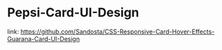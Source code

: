 # Pepsi-Card-UI-Design

link: https://github.com/Sandosta/CSS-Responsive-Card-Hover-Effects-Guarana-Card-UI-Design
